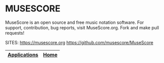# MUSESCORE
 
 MuseScore is an open source and free music notation software. 
 For support, contribution, bug reports, visit MuseScore.org. 
 Fork and make pull requests!
 
 SITES: https://musescore.org
        https://github.com/musescore/MuseScore

 | [Applications](https://portable-linux-apps.github.io/apps.html) | [Home](https://portable-linux-apps.github.io)
 | --- | --- |
